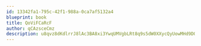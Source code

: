 ```yaml
---
id: 13342fa1-795c-42f1-988a-0ca7af5132a4
blueprint: book
title: QoViFCaRcF
author: qCAzsceCmz
description: u8qvz8dKdlrrJ8lAc3BA8xi3YwqUMVgbLRt8q9s5dW0XXycQyUowMHd9DQpJTVXAdxnVPoMnf0AzxeJcsvePzN0vfG25vbtfQfps
---
```

